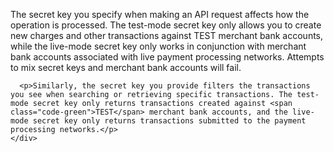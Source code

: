<div class="method-area">
  <div class="method-copy">
    <div class="method-copy-padding">
      <p>The secret key you specify when making an API request affects how the operation is processed. The test-mode secret key only allows you to create new charges and other transactions against <span class="code-green">TEST</span> merchant bank accounts, while the live-mode secret key only works in conjunction with merchant bank accounts associated with live payment processing networks. Attempts to mix secret keys and merchant bank accounts will fail.</p>

      <p>Similarly, the secret key you provide filters the transactions you see when searching or retrieving specific transactions. The test-mode secret key only returns transactions created against <span class="code-green">TEST</span> merchant bank accounts, and the live-mode secret key only returns transactions submitted to the payment processing networks.</p>
    </div>
  </div>
</div>
